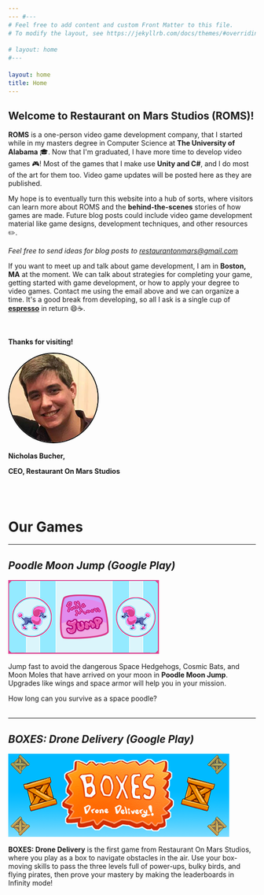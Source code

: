 ```yaml
---
--- #---
# Feel free to add content and custom Front Matter to this file.
# To modify the layout, see https://jekyllrb.com/docs/themes/#overriding-theme-defaults

# layout: home
#---

layout: home
title: Home
---
```


## Welcome to <!-- the website of --> Restaurant on Mars Studios (ROMS)!

**ROMS** is a one-person video game development company, that I started while in my masters degree in Computer Science at **The University of Alabama** 🎓. Now that I'm graduated, I have more time to develop video games 🎮! Most of the games that I make use **Unity and C#**, and I do most of the art for them too. Video game updates will be posted here as they are published.

My hope is to eventually turn this website into a hub of sorts, where visitors can learn more about ROMS and the **behind-the-scenes** stories of how games are made. Future blog posts could include video game development material like game designs, development techniques, and other resources ✏️.

_Feel free to send ideas for blog posts to [restaurantonmars@gmail.com](restaurantonmars@gmail.com)_

<!-- ### Social Media

New blog posts will be announced through social media:

* [Facebook](https://www.facebook.com/ROMStudios)
* [Twitter](https://twitter.com/rom_studios?lang=en)
* [LinkedIn](https://www.linkedin.com/company/restaurant-on-mars-studios/)
* [Instagram](https://www.instagram.com/restaurantonmarsstudios/)
-->

If you want to meet up and talk about game development, I am in **Boston, MA** at the moment. We can talk about strategies for completing your game, getting started with game development, or how to apply your degree to video games. Contact me using the email above and we can organize a time. It's a good break from developing, so all I ask is a single cup of **<a href="https://ko-fi.com/romstudios" target='_blank'>espresso</a>** in return 😄☕.

<br>

**Thanks for visiting!**

<img src="/site-assets/profile.jpg" style="
    border-radius: 200px;
    padding: 0px;
    border: 2px solid black;" alt="profile">

**Nicholas Bucher,**

**CEO, Restaurant On Mars Studios**

<br>
<br>

# Our Games

<hr>

## _Poodle Moon Jump (Google Play)_

<!-- <a href="https://play.google.com/store/apps/details?id=com.RestaurantOnMarsStudios.BOXESDroneDelivery&hl=en_US_" >
    <img src="\custom-theme-images/BoxesLogo-long.png" style="margin-bottom:10px;"/>
</a>   -->

[![Poodle Moon Jump](<\site-assets/feature-graphic-(small-for-email).png>)](https://play.google.com/store/apps/details?id=com.RestaurantOnMarsStudios.PoodleMioonJump)

Jump fast to avoid the dangerous Space Hedgehogs, Cosmic Bats, and Moon Moles that have arrived on your moon in **Poodle Moon Jump**. Upgrades like wings and space armor will help you in your mission.

How long can you survive as a space poodle?  
<br>

---

## _BOXES: Drone Delivery (Google Play)_

<!-- <a href="https://play.google.com/store/apps/details?id=com.RestaurantOnMarsStudios.BOXESDroneDelivery&hl=en_US_" >
    <img src="\custom-theme-images/BoxesLogo-long.png" style="margin-bottom:10px;"/>
</a>   -->

[![BOXES: Drone Delivery](\site-assets/BoxesLogo-long.png)](https://play.google.com/store/apps/details?id=com.RestaurantOnMarsStudios.BOXESDroneDelivery&hl=en_US_)

**BOXES: Drone Delivery** is the first game from Restaurant On Mars Studios, where you play as a box to navigate obstacles in the air. Use your box-moving skills to pass the three levels full of power-ups, bulky birds, and flying pirates, then prove your mastery by making the leaderboards in Infinity mode!
